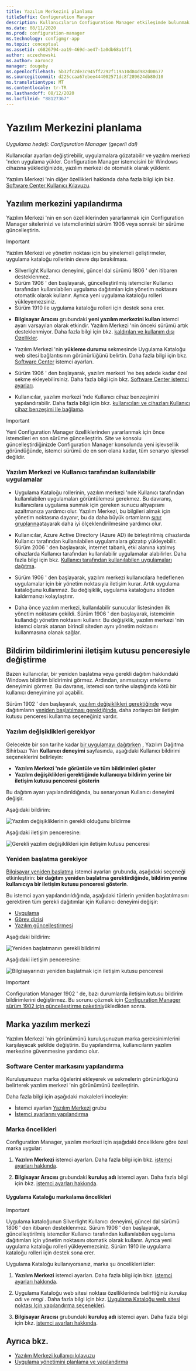 ```yaml
---
title: Yazılım Merkezini planlama
titleSuffix: Configuration Manager
description: Kullanıcıların Configuration Manager etkileşimde bulunmak için yazılım merkezi 'ni nasıl yapılandırmak ve marka eklemek istediğinize karar verin.
ms.date: 08/11/2020
ms.prod: configuration-manager
ms.technology: configmgr-app
ms.topic: conceptual
ms.assetid: c6826794-aa19-469d-ae47-1a0db68a1ff1
author: aczechowski
ms.author: aaroncz
manager: dougeby
ms.openlocfilehash: 5b32fc2de3c945ff2292f119a10d84d982d08677
ms.sourcegitcommit: d225ccaa67ebee444002571dc8f289624db80d10
ms.translationtype: MT
ms.contentlocale: tr-TR
ms.lasthandoff: 08/12/2020
ms.locfileid: "88127367"
---
```

# <a name="plan-for-software-center"></a>Yazılım Merkezini planlama

*Uygulama hedefi: Configuration Manager (geçerli dal)*

Kullanıcılar ayarları değiştirebilir, uygulamalara gözatabilir ve yazılım merkezi 'nden uygulama yükler. Configuration Manager istemcisini bir Windows cihazına yüklediğinizde, yazılım merkezi de otomatik olarak yüklenir.

Yazılım Merkezi 'nin diğer özellikleri hakkında daha fazla bilgi için bkz. [Software Center Kullanıcı Kılavuzu](../../core/understand/software-center.md).  

## <a name="configure-software-center"></a><a name="bkmk_userex"></a>Yazılım merkezini yapılandırma  

Yazılım Merkezi 'nin en son özelliklerinden yararlanmak için Configuration Manager sitelerinizi ve istemcilerinizi sürüm 1906 veya sonraki bir sürüme güncelleştirin.

> [!IMPORTANT]
> Yazılım Merkezi ve yönetim noktası için bu yinelemeli geliştirmeler, uygulama kataloğu rollerinin devre dışı bırakılması.
>
> - Silverlight Kullanıcı deneyimi, güncel dal sürümü 1806 ' den itibaren desteklenmez.
> - Sürüm 1906 ' den başlayarak, güncelleştirilmiş istemciler Kullanıcı tarafından kullanılabilen uygulama dağıtımları için yönetim noktasını otomatik olarak kullanır. Ayrıca yeni uygulama kataloğu rolleri yükleyemezsiniz.
> - Sürüm 1910 ile uygulama kataloğu rolleri için destek sona erer.

- **Bilgisayar Aracısı** grubundaki **yeni yazılım merkezini kullan** istemci ayarı varsayılan olarak etkindir. Yazılım Merkezi 'nin önceki sürümü artık desteklenmiyor. Daha fazla bilgi için bkz. [kaldırılan ve kullanım dışı Özellikler](../../core/plan-design/changes/deprecated/removed-and-deprecated-cmfeatures.md).

- Yazılım Merkezi 'nin **yükleme durumu** sekmesinde Uygulama Kataloğu web sitesi bağlantısının görünürlüğünü belirtin. Daha fazla bilgi için bkz. [Software Center](../../core/clients/deploy/about-client-settings.md#software-center) istemci ayarları.

- Sürüm 1906 ' den başlayarak, yazılım merkezi 'ne beş adede kadar özel sekme ekleyebilirsiniz. Daha fazla bilgi için bkz. [Software Center istemci ayarları](../../core/clients/deploy/about-client-settings.md#software-center). <!--4063773-->

- Kullanıcılar, yazılım merkezi 'nde Kullanıcı cihaz benzeşimini yapılandırabilir. Daha fazla bilgi için bkz. [kullanıcıları ve cihazları Kullanıcı cihaz benzeşimi Ile bağlama](../deploy-use/link-users-and-devices-with-user-device-affinity.md).

> [!IMPORTANT]
> Yeni Configuration Manager özelliklerinden yararlanmak için önce istemcileri en son sürüme güncelleştirin. Site ve konsolu güncelleştirdiğinizde Configuration Manager konsolunda yeni işlevsellik göründüğünde, istemci sürümü de en son olana kadar, tüm senaryo işlevsel değildir.

### <a name="software-center-and-user-available-applications"></a>Yazılım Merkezi ve Kullanıcı tarafından kullanılabilir uygulamalar

- Uygulama Kataloğu rollerinin, yazılım merkezi 'nde Kullanıcı tarafından kullanılabilen uygulamaları görüntülemesi gerekmez. Bu davranış, kullanıcılara uygulama sunmak için gereken sunucu altyapısını azaltmanıza yardımcı olur. Yazılım Merkezi, bu bilgileri almak için yönetim noktasına dayanır, bu da daha büyük ortamların [sınır gruplarına](../../core/servers/deploy/configure/boundary-groups.md#management-points)atayarak daha iyi ölçeklendirilmesine yardımcı olur.<!--1358309-->

- Kullanıcılar, Azure Active Directory (Azure AD) ile birleştirilmiş cihazlarda Kullanıcı tarafından kullanılabilen uygulamalara gözatıp yükleyebilir. Sürüm 2006 ' den başlayarak, internet tabanlı, etki alanına katılmış cihazlarda Kullanıcı tarafından kullanılabilir uygulamalar alabilirler. Daha fazla bilgi için bkz. [Kullanıcı tarafından kullanılabilen uygulamaları dağıtma](../deploy-use/deploy-applications.md#deploy-user-available-applications).

- Sürüm 1906 ' den başlayarak, yazılım merkezi kullanıcılara hedeflenen uygulamalar için bir yönetim noktasıyla iletişim kurar. Artık uygulama kataloğunu kullanmaz. Bu değişiklik, uygulama kataloğunu siteden kaldırmanızı kolaylaştırır.

- Daha önce yazılım merkezi, kullanılabilir sunucular listesinden ilk yönetim noktasını çekildi. Sürüm 1906 ' den başlayarak, istemcinin kullandığı yönetim noktasını kullanır. Bu değişiklik, yazılım merkezi 'nin istemci olarak atanan birincil siteden aynı yönetim noktasını kullanmasına olanak sağlar.

## <a name="replace-toast-notifications-with-dialog-window"></a><a name="bkmk_impact"></a>Bildirim bildirimlerini iletişim kutusu penceresiyle değiştirme

<!--3555947-->
Bazen kullanıcılar, bir yeniden başlatma veya gerekli dağıtım hakkındaki Windows bildirim bildirimini görmez. Ardından, anımsatıcıyı erteleme deneyimini görmez. Bu davranış, istemci son tarihe ulaştığında kötü bir kullanıcı deneyimine yol açabilir.

Sürüm 1902 ' den başlayarak, [yazılım değişiklikleri gerektiğinde](#software-changes-are-required) veya dağıtımların [yeniden başlatılması gerektiğinde](#restart-required), daha zorlayıcı bir iletişim kutusu penceresi kullanma seçeneğiniz vardır.

### <a name="software-changes-are-required"></a>Yazılım değişiklikleri gerekiyor

Gelecekte bir son tarihe kadar [bir uygulamayı dağıtırken](../deploy-use/deploy-applications.md) , Yazılım Dağıtma Sihirbazı 'Nın **Kullanıcı deneyimi** sayfasında, aşağıdaki Kullanıcı bildirimi seçeneklerini belirleyin:

- **Yazılım Merkezi 'nde görüntüle ve tüm bildirimleri göster**
- **Yazılım değişiklikleri gerektiğinde kullanıcıya bildirim yerine bir iletişim kutusu penceresi gösterin**

Bu dağıtım ayarı yapılandırıldığında, bu senaryonun Kullanıcı deneyimi değişir.

Aşağıdaki bildirim:

![Yazılım değişikliklerinin gerekli olduğunu bildirme](media/3555947-required-toast.png)  

Aşağıdaki iletişim penceresine:

![Gerekli yazılım değişiklikleri için iletişim kutusu penceresi](media/3555947-required-dialog.png)


### <a name="restart-required"></a>Yeniden başlatma gerekiyor

[Bilgisayar yeniden başlatma](../../core/clients/deploy/about-client-settings.md#computer-restart) istemci ayarları grubunda, aşağıdaki seçeneği etkinleştirin: **bir dağıtım yeniden başlatma gerektirdiğinde, bildirim yerine kullanıcıya bir iletişim kutusu penceresi gösterin**.  

Bu istemci ayarı yapılandırıldığında, aşağıdaki türlerin yeniden başlatılmasını gerektiren tüm gerekli dağıtımlar için Kullanıcı deneyimi değişir:

- [Uygulama](../deploy-use/deploy-applications.md)
- [Görev dizisi](../../osd/deploy-use/manage-task-sequences-to-automate-tasks.md#BKMK_DeployTS)
- [Yazılım güncelleştirmesi](../../sum/deploy-use/deploy-software-updates.md)

Aşağıdaki bildirim:

![Yeniden başlatmanın gerekli bildirimi](media/3555947-restart-toast.png)  

Aşağıdaki iletişim penceresine:

![Bilgisayarınızı yeniden başlatmak için iletişim kutusu penceresi](media/3555947-restart-dialog.png)

> [!IMPORTANT]
> Configuration Manager 1902 ' de, bazı durumlarda iletişim kutusu bildirim bildirimlerini değiştirmez. Bu sorunu çözmek için [Configuration Manager sürüm 1902 için güncelleştirme paketini](https://support.microsoft.com/help/4500571/update-rollup-for-configuration-manager-current-branch-1902)yükledikten sonra. <!--4404715-->

## <a name="brand-software-center"></a>Marka yazılım merkezi

Yazılım Merkezi 'nin görünümünü kuruluşunuzun marka gereksinimlerini karşılayacak şekilde değiştirin. Bu yapılandırma, kullanıcıların yazılım merkezine güvenmesine yardımcı olur.

### <a name="configure-software-center-branding"></a>Software Center markasını yapılandırma

<!-- 1351224 -->
Kuruluşunuzun marka öğelerini ekleyerek ve sekmelerin görünürlüğünü belirterek yazılım merkezi 'nin görünümünü özelleştirin.

Daha fazla bilgi için aşağıdaki makaleleri inceleyin:

- İstemci ayarları [Yazılım Merkezi](../../core/clients/deploy/about-client-settings.md#software-center) grubu  
- [İstemci ayarlarını yapılandırma](../../core/clients/deploy/configure-client-settings.md)  

### <a name="branding-priorities"></a>Marka öncelikleri

Configuration Manager, yazılım merkezi için aşağıdaki önceliklere göre özel marka uygular:  

1. **Yazılım Merkezi** istemci ayarları. Daha fazla bilgi için bkz. [istemci ayarları hakkında](../../core/clients/deploy/about-client-settings.md#software-center).  

2. **Bilgisayar Aracısı** grubundaki **kuruluş adı** istemci ayarı. Daha fazla bilgi için bkz. [istemci ayarları hakkında](../../core/clients/deploy/about-client-settings.md#computer-agent).  

#### <a name="application-catalog-branding-priorities"></a>Uygulama Kataloğu markalama öncelikleri

> [!IMPORTANT]
> Uygulama kataloğunun Silverlight Kullanıcı deneyimi, güncel dal sürümü 1806 ' den itibaren desteklenmez. Sürüm 1906 ' den başlayarak, güncelleştirilmiş istemciler Kullanıcı tarafından kullanılabilen uygulama dağıtımları için yönetim noktasını otomatik olarak kullanır. Ayrıca yeni uygulama kataloğu rolleri yükleyemezsiniz. Sürüm 1910 ile uygulama kataloğu rolleri için destek sona erer.  

Uygulama Kataloğu kullanıyorsanız, marka şu öncelikleri izler:  

1. **Yazılım Merkezi** istemci ayarları. Daha fazla bilgi için bkz. [istemci ayarları hakkında](../../core/clients/deploy/about-client-settings.md#software-center).  

2. Uygulama Kataloğu web sitesi noktası özelliklerinde belirttiğiniz *kuruluş adı* ve *rengi* . Daha fazla bilgi için bkz. [Uygulama Kataloğu web sitesi noktası Için yapılandırma seçenekleri](../../core/servers/deploy/configure/configuration-options-for-site-system-roles.md#BKMK_ApplicationCatalog_Website).  

3. **Bilgisayar Aracısı** grubundaki **kuruluş adı** istemci ayarı. Daha fazla bilgi için bkz. [istemci ayarları hakkında](../../core/clients/deploy/about-client-settings.md#computer-agent).  

## <a name="see-also"></a>Ayrıca bkz.

- [Yazılım Merkezi kullanıcı kılavuzu](../../core/understand/software-center.md)
- [Uygulama yönetimini planlama ve yapılandırma](plan-for-and-configure-application-management.md)
